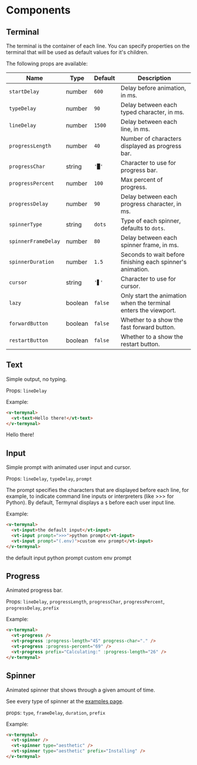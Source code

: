 # Components

## Terminal

The terminal is the container of each line. You can specify properties on the terminal that will be used as default values for it's children.

The following props are available:

| Name                | Type    | Default | Description                                                     |
| ------------------- | ------- | ------- | --------------------------------------------------------------- |
| `startDelay`        | number  | `600`   | Delay before animation, in ms.                                  |
| `typeDelay`         | number  | `90`    | Delay between each typed character, in ms.                      |
| `lineDelay`         | number  | `1500`  | Delay between each line, in ms.                                 |
| `progressLength`    | number  | `40`    | Number of characters displayed as progress bar.                 |
| `progressChar`      | string  | `'█'`   | Character to use for progress bar.                              |
| `progressPercent`   | number  | `100`   | Max percent of progress.                                        |
| `progressDelay`     | number  | `90`    | Delay between each progress character, in ms.                   |
| `spinnerType`       | string  | `dots`  | Type of each spinner, defaults to `dots`.                       |
| `spinnerFrameDelay` | number  | `80`    | Delay between each spinner frame, in ms.                        |
| `spinnerDuration`   | number  | `1.5`   | Seconds to wait before finishing each spinner's animation.      |
| `cursor`            | string  | `'▋'`   | Character to use for cursor.                                    |
| `lazy`              | boolean | `false` | Only start the animation when the terminal enters the viewport. |
| `forwardButton`     | boolean | `false` | Whether to a show the fast forward button.                      |
| `restartButton`     | boolean | `false` | Whether to a show the restart button.                           |

## Text

Simple output, no typing.

Props: `lineDelay`

Example:

```html
<v-termynal>
  <vt-text>Hello there!</vt-text>
</v-termynal>
```

<v-termynal :line-delay="0" :start-delay="0">
  <vt-text>Hello there!</vt-text>
</v-termynal>

## Input

Simple prompt with animated user input and cursor.

Props: `lineDelay`, `typeDelay`, `prompt`

The prompt specifies the characters that are displayed before each line, for example, to indicate command line inputs or interpreters (like >>> for Python). By default, Termynal displays a `$` before each user input line.

Example:

```html
<v-termynal>
  <vt-input>the default input</vt-input>
  <vt-input prompt=">>>">python prompt</vt-input>
  <vt-input prompt="(.env)">custom env prompt</vt-input>
</v-termynal>
```

<v-termynal :line-delay="0" :start-delay="0" :type-delay="0">
  <vt-input>the default input</vt-input>
  <vt-input prompt=">>>">python prompt</vt-input>
  <vt-input prompt="(.env)">custom env prompt</vt-input>
</v-termynal>

## Progress

Animated progress bar.

Props: `lineDelay`, `progressLength`, `progressChar`, `progressPercent`, `progressDelay`, `prefix`

Example:

```html
<v-termynal>
  <vt-progress />
  <vt-progress :progress-length="45" progress-char="." />
  <vt-progress :progress-percent="69" />
  <vt-progress prefix="Calculating:" :progress-length="26" />
</v-termynal>
```

<v-termynal :line-delay="0" :start-delay="0" :progress-delay="0">
  <vt-progress />
  <vt-progress :progress-length="45" progress-char="."/>
  <vt-progress :progress-percent="69" />
  <vt-progress prefix="Calculating:" :progress-length="26" />
</v-termynal>

## Spinner <Badge text="since 1.1.0" vertical="middle" />

Animated spinner that shows through a given amount of time.

See every type of spinner at the [examples page](./examples.md#spinners).

props: `type`, `frameDelay`, `duration`, `prefix`

Example:

```html
<v-termynal>
  <vt-spinner />
  <vt-spinner type="aesthetic" />
  <vt-spinner type="aesthetic" prefix="Installing" />
</v-termynal>
```

<v-termynal :line-delay="0" :start-delay="0" :spinner-duration="0.1">
  <vt-spinner />
  <vt-spinner type="aesthetic" />
  <vt-spinner type="aesthetic" prefix="Installing:" />
</v-termynal>
